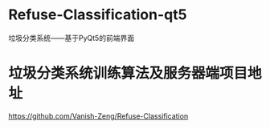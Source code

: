# Refuse-Classification-qt5
垃圾分类系统——基于PyQt5的前端界面

# 垃圾分类系统训练算法及服务器端项目地址
https://github.com/Vanish-Zeng/Refuse-Classification

